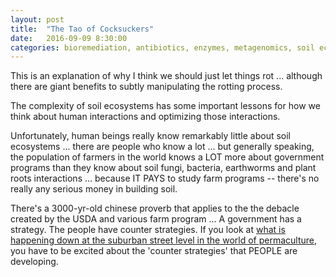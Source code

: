```yaml
---
layout: post
title:  "The Tao of Cocksuckers"
date:   2016-09-09 8:30:00
categories: bioremediation, antibiotics, enzymes, metagenomics, soil ecosystems
---
```

This is an explanation of why I think we should just let things rot ... although there are giant benefits to subtly manipulating the rotting process.

The complexity of soil ecosystems has some important lessons for how we think about human interactions and optimizing those interactions.

Unfortunately, human beings really know remarkably little about soil ecosystems ... there are people who know a lot ... but generally speaking, the population of farmers in the world knows a LOT more about government programs than they know about soil fungi, bacteria, earthworms and plant roots interactions ... because IT PAYS to study farm programs -- there's no really any serious money in building soil.

There's a 3000-yr-old chinese proverb that applies to the the debacle created by the USDA and various farm program ... A government has a strategy. The people have counter strategies.   If you look at [what is happening down at the suburban street level in the world of permaculture](https://youtu.be/7iSaRzjxL3E?list=PLA302F7D0CEA4F65A), you have to be excited about the 'counter strategies' that PEOPLE are developing.
